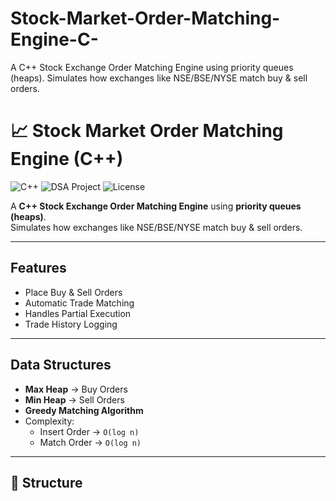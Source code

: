 # Stock-Market-Order-Matching-Engine-C-
A C++ Stock Exchange Order Matching Engine using priority queues (heaps).   Simulates how exchanges like NSE/BSE/NYSE match buy &amp; sell orders.
# 📈 Stock Market Order Matching Engine (C++)

![C++](https://img.shields.io/badge/C++-17-blue.svg)
![DSA Project](https://img.shields.io/badge/DSA-Project-brightgreen.svg)
![License](https://img.shields.io/badge/License-MIT-yellow.svg)

A **C++ Stock Exchange Order Matching Engine** using **priority queues (heaps)**.  
Simulates how exchanges like NSE/BSE/NYSE match buy & sell orders.

---

##  Features
- Place Buy & Sell Orders
- Automatic Trade Matching
- Handles Partial Execution
- Trade History Logging

---

##  Data Structures
- **Max Heap** → Buy Orders
- **Min Heap** → Sell Orders
- **Greedy Matching Algorithm**
- Complexity:
  - Insert Order → `O(log n)`
  - Match Order → `O(log n)`

---

## 📂 Structure

